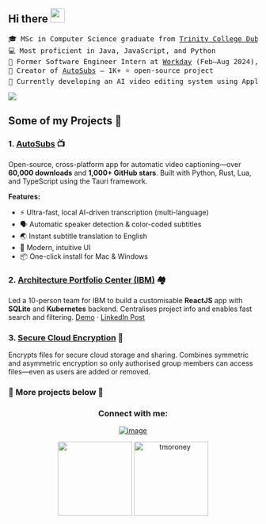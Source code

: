 ## Hi there <img src="https://github.com/TheDudeThatCode/TheDudeThatCode/blob/master/Assets/Hi.gif" width="29px">
<!--<a href="https://www.linkedin.com/in/tom-moroney1/" target="blank"><img align="center" src="https://cdn.jsdelivr.net/npm/simple-icons@3.0.1/icons/linkedin.svg" alt="apoorvtyagi" height="20" width="20" /></a> -->

<!-- Brief Description -->
<pre>
🎓 MSc in Computer Science graduate from <a href="https://www.tcd.ie/">Trinity College Dublin</a>
💻 Most proficient in Java, JavaScript, and Python
🏢 Former Software Engineer Intern at <a href="https://www.workday.com/">Workday</a> (Feb–Aug 2024), returning Sep 2025
🌟 Creator of <a href="https://github.com/tmoroney/auto-subs">AutoSubs</a> — 1K+ ⭐ open-source project
🤖 Currently developing an AI video editing system using Apple's MLX framework
</pre>

<!-- Statistics -->
![](https://github-readme-tech-stack.vercel.app/api/cards?title=My%20Skills&align=center&titleAlign=center&fontSize=25&lineHeight=20&lineCount=3&theme=github_dark&width=450&bg=%230e1114&badge=%2312161a&border=%232da7c7&titleColor=%2321c0d1&line1=OpenJDK,Java,auto;python,python,auto;javascript,javascript,auto;html5,html,auto;&line2=css3,css,2965f1;react,react,auto;csharp,csharp,auto;docker,docker,auto;&line3=mysql,sql,auto;haskell,haskell,auto;dotnet,dotnet;Cplusplus,Cplus,auto;)
  
## Some of my Projects 🎨
### 1. [AutoSubs](https://github.com/tmoroney/auto-subs) 📺
Open-source, cross-platform app for automatic video captioning—over **60,000 downloads** and **1,000+ GitHub stars**. Built with Python, Rust, Lua, and TypeScript using the Tauri framework.

**Features:**
- ⚡ Ultra-fast, local AI-driven transcription (multi-language)
- 🗣️ Automatic speaker detection & color-coded subtitles
- 🌏 Instant subtitle translation to English
- 🎨 Modern, intuitive UI
- 📦 One-click install for Mac & Windows
### 2. [Architecture Portfolio Center (IBM)](https://github.com/tcd-ibm/architecture-center-input-form) 🏘️
Led a 10-person team for IBM to build a customisable **ReactJS** app with **SQLite** and **Kubernetes** backend. Centralises project info and enables fast search and filtering. [Demo](https://youtu.be/69_Lp5XvD0Y) · [LinkedIn Post](https://www.linkedin.com/posts/tom-moroney1_sweng-redhatopenshift-ibm-activity-7064757735942148096-tgtH?utm_source=share&utm_medium=member_desktop)
### 3. [Secure Cloud Encryption](https://github.com/tmoroney/Secure-Cloud-Encryption) 🔐
Encrypts files for secure cloud storage and sharing. Combines symmetric and asymmetric encryption so only authorised group members can access files—even as users are added or removed.

### 🔽 More projects below 🔽

<!-- Contact me -->
<div align="center">
  <h3>Connect with me:</h3>

  [![image](https://img.shields.io/badge/LinkedIn-0077B5?style=for-the-badge&logo=linkedin&logoColor=white)](https://www.linkedin.com/in/tom-moroney1/)
 
</div>

<p align="center">
<img height= "150" src="https://github-readme-stats.vercel.app/api?username=tmoroney&show_icons=true&title_color=ffc857&icon_color=8ac926&text_color=daf7dc&bg_color=151515" />
<img height= "150" src="https://github-readme-streak-stats.herokuapp.com/?user=tmoroney&theme=algolia" alt="tmoroney"  />
</p>
